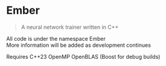 # Ember
> A neural network trainer written in C++

All code is under the namespace Ember  
More information will be added as development continues

Requires C++23 OpenMP OpenBLAS (Boost for debug builds)